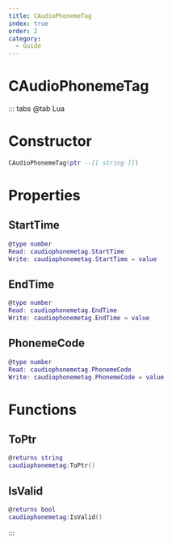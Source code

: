 ```yaml
---
title: CAudioPhonemeTag
index: true
order: 2
category:
  - Guide
---
```


# CAudioPhonemeTag

::: tabs
@tab Lua
# Constructor
```lua
CAudioPhonemeTag(ptr --[[ string ]])
```
# Properties
## StartTime 
```lua
@type number
Read: caudiophonemetag.StartTime
Write: caudiophonemetag.StartTime = value
```
## EndTime 
```lua
@type number
Read: caudiophonemetag.EndTime
Write: caudiophonemetag.EndTime = value
```
## PhonemeCode 
```lua
@type number
Read: caudiophonemetag.PhonemeCode
Write: caudiophonemetag.PhonemeCode = value
```
# Functions
## ToPtr
```lua
@returns string
caudiophonemetag:ToPtr()
```
## IsValid
```lua
@returns bool
caudiophonemetag:IsValid()
```

:::